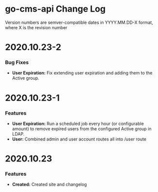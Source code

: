 # go-cms-api Change Log

Version numbers are semver-compatible dates in YYYY.MM.DD-X format,
where X is the revision number


# 2020.10.23-2

### Bug Fixes
* **User Expiration:** Fix extending user expiration and adding them to the
Active group.


# 2020.10.23-1

### Features
* **User Expiration:** Run a scheduled job every hour (or configurable amount)
to remove expired users from the configured Active group in LDAP.
* **User:** Combined admin and user account routes all into /user route


# 2020.10.23

### Features
* **Created:** Created site and changelog
